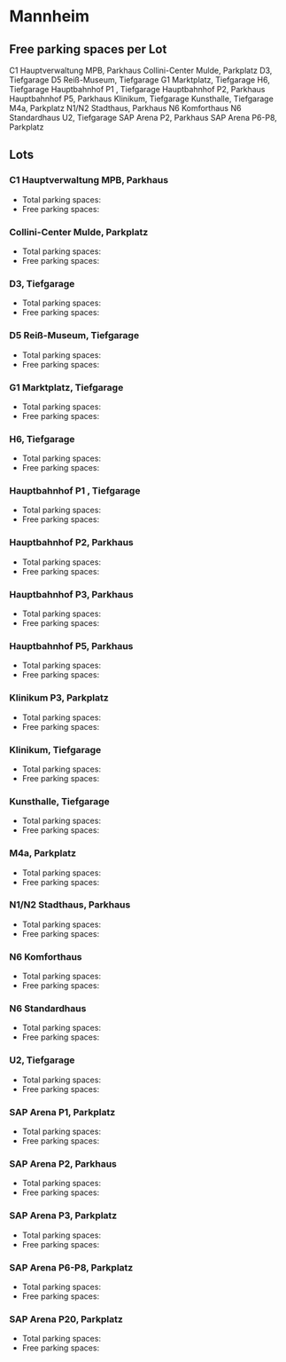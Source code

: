 
# Mannheim

## Free parking spaces per Lot

<WorldMap>
  <Marker lat="49.486913" lon="8.464307" labelTopic="parken-dd/parken-dd/Mannheim/mannheimc1hauptverwaltungmpbparkhaus/free">C1 Hauptverwaltung MPB, Parkhaus</Marker>
  <Marker lat="49.49114" lon="8.478208" labelTopic="parken-dd/parken-dd/Mannheim/mannheimcollinicentermuldeparkplatz/free">Collini-Center Mulde, Parkplatz</Marker>
  <Marker lat="49.487788" lon="8.463539" labelTopic="parken-dd/parken-dd/Mannheim/mannheimd3tiefgarage/free">D3, Tiefgarage</Marker>
  <Marker lat="49.488409" lon="8.462011" labelTopic="parken-dd/parken-dd/Mannheim/mannheimd5reissmuseumtiefgarage/free">D5 Reiß-Museum, Tiefgarage</Marker>
  <Marker lat="49.490179" lon="8.467301" labelTopic="parken-dd/parken-dd/Mannheim/mannheimg1marktplatztiefgarage/free">G1 Marktplatz, Tiefgarage</Marker>
  <Marker lat="49.492566" lon="8.463997" labelTopic="parken-dd/parken-dd/Mannheim/mannheimh6tiefgarage/free">H6, Tiefgarage</Marker>
  <Marker lat="49.480934" lon="8.471006" labelTopic="parken-dd/parken-dd/Mannheim/mannheimhauptbahnhofp1tiefgarage/free">Hauptbahnhof P1 , Tiefgarage</Marker>
  <Marker lat="49.477885" lon="8.473586" labelTopic="parken-dd/parken-dd/Mannheim/mannheimhauptbahnhofp2parkhaus/free">Hauptbahnhof P2, Parkhaus</Marker>
  <Marker lat="49.477216" lon="8.469407" labelTopic="parken-dd/parken-dd/Mannheim/mannheimhauptbahnhofp5parkhaus/free">Hauptbahnhof P5, Parkhaus</Marker>
  <Marker lat="49.490103" lon="8.490109" labelTopic="parken-dd/parken-dd/Mannheim/mannheimklinikumtiefgarage/free">Klinikum, Tiefgarage</Marker>
  <Marker lat="49.484652" lon="8.47606" labelTopic="parken-dd/parken-dd/Mannheim/mannheimkunsthalletiefgarage/free">Kunsthalle, Tiefgarage</Marker>
  <Marker lat="49.484467" lon="8.466736" labelTopic="parken-dd/parken-dd/Mannheim/mannheimm4aparkplatz/free">M4a, Parkplatz</Marker>
  <Marker lat="49.485872" lon="8.464604" labelTopic="parken-dd/parken-dd/Mannheim/mannheimn1n2stadthausparkhaus/free">N1/N2 Stadthaus, Parkhaus</Marker>
  <Marker lat="49.484761" lon="8.470224" labelTopic="parken-dd/parken-dd/Mannheim/mannheimn6komforthaus/free">N6 Komforthaus</Marker>
  <Marker lat="49.484904" lon="8.469266" labelTopic="parken-dd/parken-dd/Mannheim/mannheimn6standardhaus/free">N6 Standardhaus</Marker>
  <Marker lat="49.491568" lon="8.471876" labelTopic="parken-dd/parken-dd/Mannheim/mannheimu2tiefgarage/free">U2, Tiefgarage</Marker>
  <Marker lat="49.461795" lon="8.517009" labelTopic="parken-dd/parken-dd/Mannheim/mannheimsaparenap2parkhaus/free">SAP Arena P2, Parkhaus</Marker>
  <Marker lat="49.471022" lon="8.523256" labelTopic="parken-dd/parken-dd/Mannheim/mannheimsaparenap6p8parkplatz/free">SAP Arena P6-P8, Parkplatz</Marker>
</WorldMap>

## Lots

### C1 Hauptverwaltung MPB, Parkhaus

* Total parking spaces: <Value topic="parken-dd/parken-dd/Mannheim/mannheimc1hauptverwaltungmpbparkhaus/total"/>
* Free parking spaces: <Value topic="parken-dd/parken-dd/Mannheim/mannheimc1hauptverwaltungmpbparkhaus/free"/>


### Collini-Center Mulde, Parkplatz

* Total parking spaces: <Value topic="parken-dd/parken-dd/Mannheim/mannheimcollinicentermuldeparkplatz/total"/>
* Free parking spaces: <Value topic="parken-dd/parken-dd/Mannheim/mannheimcollinicentermuldeparkplatz/free"/>


### D3, Tiefgarage

* Total parking spaces: <Value topic="parken-dd/parken-dd/Mannheim/mannheimd3tiefgarage/total"/>
* Free parking spaces: <Value topic="parken-dd/parken-dd/Mannheim/mannheimd3tiefgarage/free"/>


### D5 Reiß-Museum, Tiefgarage

* Total parking spaces: <Value topic="parken-dd/parken-dd/Mannheim/mannheimd5reissmuseumtiefgarage/total"/>
* Free parking spaces: <Value topic="parken-dd/parken-dd/Mannheim/mannheimd5reissmuseumtiefgarage/free"/>


### G1 Marktplatz, Tiefgarage

* Total parking spaces: <Value topic="parken-dd/parken-dd/Mannheim/mannheimg1marktplatztiefgarage/total"/>
* Free parking spaces: <Value topic="parken-dd/parken-dd/Mannheim/mannheimg1marktplatztiefgarage/free"/>


### H6, Tiefgarage

* Total parking spaces: <Value topic="parken-dd/parken-dd/Mannheim/mannheimh6tiefgarage/total"/>
* Free parking spaces: <Value topic="parken-dd/parken-dd/Mannheim/mannheimh6tiefgarage/free"/>


### Hauptbahnhof P1 , Tiefgarage

* Total parking spaces: <Value topic="parken-dd/parken-dd/Mannheim/mannheimhauptbahnhofp1tiefgarage/total"/>
* Free parking spaces: <Value topic="parken-dd/parken-dd/Mannheim/mannheimhauptbahnhofp1tiefgarage/free"/>


### Hauptbahnhof P2, Parkhaus

* Total parking spaces: <Value topic="parken-dd/parken-dd/Mannheim/mannheimhauptbahnhofp2parkhaus/total"/>
* Free parking spaces: <Value topic="parken-dd/parken-dd/Mannheim/mannheimhauptbahnhofp2parkhaus/free"/>


### Hauptbahnhof P3, Parkhaus

* Total parking spaces: <Value topic="parken-dd/parken-dd/Mannheim/mannheimhauptbahnhofp3parkhaus/total"/>
* Free parking spaces: <Value topic="parken-dd/parken-dd/Mannheim/mannheimhauptbahnhofp3parkhaus/free"/>


### Hauptbahnhof P5, Parkhaus

* Total parking spaces: <Value topic="parken-dd/parken-dd/Mannheim/mannheimhauptbahnhofp5parkhaus/total"/>
* Free parking spaces: <Value topic="parken-dd/parken-dd/Mannheim/mannheimhauptbahnhofp5parkhaus/free"/>


### Klinikum P3, Parkplatz

* Total parking spaces: <Value topic="parken-dd/parken-dd/Mannheim/mannheimklinikump3parkplatz/total"/>
* Free parking spaces: <Value topic="parken-dd/parken-dd/Mannheim/mannheimklinikump3parkplatz/free"/>


### Klinikum, Tiefgarage

* Total parking spaces: <Value topic="parken-dd/parken-dd/Mannheim/mannheimklinikumtiefgarage/total"/>
* Free parking spaces: <Value topic="parken-dd/parken-dd/Mannheim/mannheimklinikumtiefgarage/free"/>


### Kunsthalle, Tiefgarage

* Total parking spaces: <Value topic="parken-dd/parken-dd/Mannheim/mannheimkunsthalletiefgarage/total"/>
* Free parking spaces: <Value topic="parken-dd/parken-dd/Mannheim/mannheimkunsthalletiefgarage/free"/>


### M4a, Parkplatz

* Total parking spaces: <Value topic="parken-dd/parken-dd/Mannheim/mannheimm4aparkplatz/total"/>
* Free parking spaces: <Value topic="parken-dd/parken-dd/Mannheim/mannheimm4aparkplatz/free"/>


### N1/N2 Stadthaus, Parkhaus

* Total parking spaces: <Value topic="parken-dd/parken-dd/Mannheim/mannheimn1n2stadthausparkhaus/total"/>
* Free parking spaces: <Value topic="parken-dd/parken-dd/Mannheim/mannheimn1n2stadthausparkhaus/free"/>


### N6 Komforthaus

* Total parking spaces: <Value topic="parken-dd/parken-dd/Mannheim/mannheimn6komforthaus/total"/>
* Free parking spaces: <Value topic="parken-dd/parken-dd/Mannheim/mannheimn6komforthaus/free"/>


### N6 Standardhaus

* Total parking spaces: <Value topic="parken-dd/parken-dd/Mannheim/mannheimn6standardhaus/total"/>
* Free parking spaces: <Value topic="parken-dd/parken-dd/Mannheim/mannheimn6standardhaus/free"/>


### U2, Tiefgarage

* Total parking spaces: <Value topic="parken-dd/parken-dd/Mannheim/mannheimu2tiefgarage/total"/>
* Free parking spaces: <Value topic="parken-dd/parken-dd/Mannheim/mannheimu2tiefgarage/free"/>


### SAP Arena P1, Parkplatz

* Total parking spaces: <Value topic="parken-dd/parken-dd/Mannheim/mannheimsaparenap1parkplatz/total"/>
* Free parking spaces: <Value topic="parken-dd/parken-dd/Mannheim/mannheimsaparenap1parkplatz/free"/>


### SAP Arena P2, Parkhaus

* Total parking spaces: <Value topic="parken-dd/parken-dd/Mannheim/mannheimsaparenap2parkhaus/total"/>
* Free parking spaces: <Value topic="parken-dd/parken-dd/Mannheim/mannheimsaparenap2parkhaus/free"/>


### SAP Arena P3, Parkplatz

* Total parking spaces: <Value topic="parken-dd/parken-dd/Mannheim/mannheimsaparenap3parkplatz/total"/>
* Free parking spaces: <Value topic="parken-dd/parken-dd/Mannheim/mannheimsaparenap3parkplatz/free"/>


### SAP Arena P6-P8, Parkplatz

* Total parking spaces: <Value topic="parken-dd/parken-dd/Mannheim/mannheimsaparenap6p8parkplatz/total"/>
* Free parking spaces: <Value topic="parken-dd/parken-dd/Mannheim/mannheimsaparenap6p8parkplatz/free"/>


### SAP Arena P20, Parkplatz

* Total parking spaces: <Value topic="parken-dd/parken-dd/Mannheim/mannheimsaparenap20parkplatz/total"/>
* Free parking spaces: <Value topic="parken-dd/parken-dd/Mannheim/mannheimsaparenap20parkplatz/free"/>

